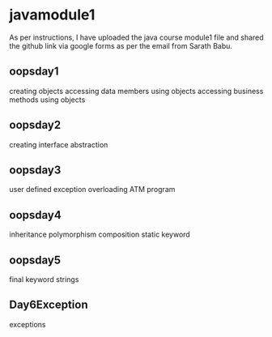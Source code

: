 # javamodule1
As per instructions, I have uploaded the java course module1 file and shared the github link via google forms as per the email from Sarath Babu.
## oopsday1
creating objects
accessing data members using objects
accessing business methods using objects

## oopsday2
creating interface
abstraction

## oopsday3
user defined exception
overloading
ATM program

## oopsday4
inheritance
polymorphism
composition
static keyword

## oopsday5
final keyword
strings

## Day6Exception
exceptions


